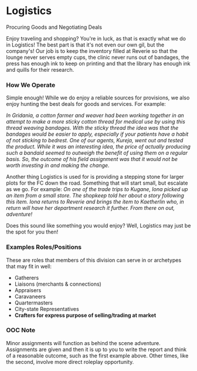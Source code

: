 <div id="title">
  <h1>Logistics</h1>
  <p>Procuring Goods and Negotiating Deals</p>
</div>
Enjoy traveling and shopping? You're in luck, as that is exactly what we do in Logistics! The best part is that it's not even our own gil, but the company's!
Our job is to keep the inventory filled at Reverie so that the lounge never serves empty cups, the clinic never runs out of bandages, the press has enough ink to keep on printing and that the library has enough ink and quills for their research.

### How We Operate
Simple enough! While we do enjoy a reliable sources for provisions, we also enjoy hunting the best deals for goods and services. For example:

_In Gridania, a cotton farmer and weaver had been working together in an attempt to make a more sticky cotton thread for medical use by using this thread weaving bandages. With the sticky thread the idea was that the bandages would be easier to apply, especially if your patients have a habit of not sticking to bedrest. 
One of our agents, Kureja, went out and tested the product. While it was an interesting idea, the price of actually producing such a bandaid seemed to outweigh the benefit of using them on a regular basis. So, the outcome of his field assignment was that it would not be worth investing in and making the change._

Another thing Logistics is used for is providing a stepping stone for larger plots for the FC down the road. Something that will start small, but escalate as we go. For example:
_On one of the trade trips to Kugane, Iona picked up an item from a small store. The shopkeep told her about a story following this item. Iona returns to Reverie and brings the item to Kaetherlin who, in return will have her department research it further. From there on out, adventure!_

Does this sound like something you would enjoy? Well, Logistics may just be the spot for you then! 

### Examples Roles/Positions
These are roles that members of this division can serve in or archetypes that may fit in well:
* Gatherers
* Liaisons (merchants & connections)
* Appraisers
* Caravaneers
* Quartermasters
* City-state Representatives
* **Crafters for express purpose of selling/trading at market**

### OOC Note
Minor assignments will function as behind the scene adventure. Assignments are given and then it is up to you to write the report and think of a reasonable outcome, such as the first example above. Other times, like the second, involve more direct roleplay opportunity.
